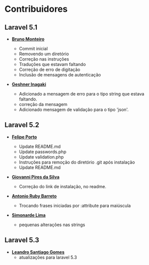 # Contribuidores

## Laravel 5.1
* **[Bruno Monteiro](https://github.com/bmonteirog)**
  * Commit inicial
  * Removendo um diretório
  * Correção nas instruções
  * Traduções que estavam faltando
  * Correção de erro de digitação
  * Inclusão de mensagens de autenticação

* **[Geshner Inagaki](https://github.com/geshner)**
  * Adicionado a mensagem de erro para o tipo string que estava faltando.
  * correção da mensagem
  * Adicionado mensagem de validação para o tipo 'json'.

## Laravel 5.2
* **[Felipe Porto](https://github.com/felipeporto)**
  * Update README.md
  * Update passwords.php
  * Update validation.php
  * Instruções para remoção do diretório .git após instalação
  * Update README.md

* **[Giovanni Pires da Silva](https://github.com/giovannipds)**
  * Correção do link de instalação, no readme.

* **[Antonio Ruby Barreto](https://github.com/tom-rb)**
  * Trocando frases iniciadas por :attribute para maiúscula

* **[Simonarde Lima](https://github.com/simonardejr)**
  * pequenas alterações nas strings

## Laravel 5.3
* **[Leandro Santiago Gomes](https://github.com/leandroluk)**
  * atualizações para laravel 5.3